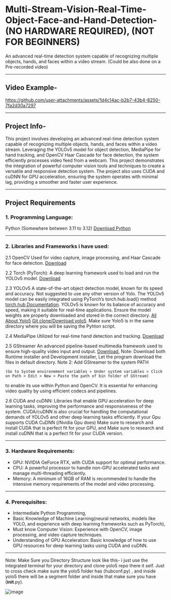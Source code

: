 # Multi-Stream-Vision-Real-Time-Object-Face-and-Hand-Detection- (NO HARDWARE REQUIRED), (NOT FOR BEGINNERS)
 An advanced real-time detection system capable of recognizing multiple objects, hands, and faces within a video stream. (Could be also done on a Pre-recorded video)

---------------------------------------------------------------------------

## Video Example-

https://github.com/user-attachments/assets/1d4c14ac-b2b7-43b4-8250-7fa2d30a7297

---------------------------------------------------------------------------

## Project Info- 

This project involves developing an advanced real-time detection system capable of recognizing multiple objects, hands, and faces within a video stream. Leveraging the YOLOv5 model for object detection, MediaPipe for hand tracking, and OpenCV Haar Cascade for face detection, the system efficiently processes video feed from a webcam. This project demonstrates the integration of powerful computer vision tools and techniques to create a versatile and responsive detection system. The project also uses CUDA and cuDNN for GPU acceleration, ensuring the system operates with minimal lag, providing a smoother and faster user experience.

---------------------------------------------------------------------------

## Project Requirements

### 1. Programming Language: 
Python (Somewhere between 3.11 to 3.12) [Download Python](https://www.python.org/downloads/)

---------------------------------------------------------------------------

### 2. Libraries and Frameworks i have used:
   
2.1 OpenCV
Used for video capture, image processing, and Haar Cascade for face detection. [Download](https://docs.opencv.org/4.x/d6/d00/tutorial_py_root.html)
  
2.2 Torch 
(PyTorch): A deep learning framework used to load and run the YOLOv5 model. [Download](https://pytorch.org/docs/stable/index.html)
  
2.3 YOLOv5
A state-of-the-art object detection model, known for its speed and accuracy. Not suggested to use any other version of Yolo. The YOLOv5 model can be easily integrated using PyTorch’s torch.hub.load() method [torch.hub Documentation](https://pytorch.org/docs/stable/hub.html). YOLOv5 is known for its balance of accuracy and speed, making it suitable for real-time applications. Ensure the model weights are properly downloaded and stored in the correct directory.
[All About Yolo5](https://docs.ultralytics.com/yolov5/)
[Git clone/Download yolo5](https://github.com/ultralytics/yolov5). Make sure Yolo5 is in the same directory where you will be saving the Pyhton script.
  
2.4 MediaPipe
Utilized for real-time hand detection and tracking.  [Download](https://ai.google.dev/edge/mediapipe/solutions/guide)
  
2.5 GStreamer 
An advanced pipeline-based multimedia framework used to ensure high-quality video input and output.
[Download](https://gstreamer.freedesktop.org/download/#windows),
Note: Download both Runtime installer and Development installer, Let the program download the files in default directory.
Note 2: Add GStreamer to the system PATH 
``` 
(Go to System environement variables > Under system variables > Click on Path > Edit > New > Paste the path of bin folder of GStream)
``` 
to enable its use within Python and OpenCV. It is essential for enhancing video quality by using efficient codecs and pipelines.
  
2.6 CUDA and cuDNN: 
Libraries that enable GPU acceleration for deep learning tasks, improving the performance and responsiveness of the system. CUDA/cuDNN is also crucial for handling the computational demands of YOLOv5 and other deep learning tasks efficiently.
If your Gpu supports CUDA CuDNN (/Nvidia Gpu does) Make sure to research and install CUDA that is perfect fit for your GPU, and Make sure to research and install cuDNN that is a perfect fit for your CUDA version. 

---------------------------------------------------------------------------

### 3. Hardware Requirements:
- GPU: NVIDIA GeForce RTX, with CUDA support for optimal performance.
- CPU: A powerful processor to handle non-GPU accelerated tasks and manage multi-threading efficiently.
- Memory: A minimum of 16GB of RAM is recommended to handle the intensive memory requirements of the model and video processing.

---------------------------------------------------------------------------

### 4. Prerequisites:

- Intermediate Python Programming,
- Basic Knowledge of Machine Learning(neural networks, models like YOLO, and experience with deep learning frameworks such as PyTorch),
- Must know Computer Vision: Experience with OpenCV, image processing, and video capture techniques.
- Understanding of GPU Acceleration: Basic knowledge of how to use GPU resources for deep learning tasks using CUDA and cuDNN.

---------------------------------------------------------------------------

Note:
Make Sure you Directory Structure look like this- 
i just use the integrated terminal for your directory and clone yolo5 repo there it self. Just to cross check make sure the yolo5 folder has (hubconf.py) , and inside yolo5 there will be a segment folder and inside that make sure you have (__init__.py).

![image](https://github.com/user-attachments/assets/789fd95c-0d39-4198-ad29-d16bdeadad36)


